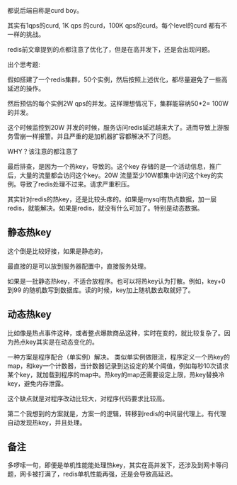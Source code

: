 都说后端自称是curd boy。

其实有1qps的curd, 1K qps 的curd，100K qps的curd。每个level的curd 都有不一样的挑战。

redis前文章提到的点都注意了优化了，但是在高并发下，还是会出现问题。

出个思考题:

假如搭建了一个redis集群，50个实例，然后按照上述优化，都尽量避免了一些高延迟的操作。

然后预估的每个实例2W qps的并发。这样理想情况下，集群能容纳50\*2= 100W的并发。

这个时候监控到20W 并发的时候，服务访问redis延迟越来大了。进而导致上游服务雪崩一样报警。并且严重的是加机器扩容都解决不了问题。

WHY？该注意的都注意了

最后排查，是因为一个热key，导致的。这个key 存储的是一个活动信息，推广后，大量的流量都会访问这个key。20W 流量至少10W都集中访问这个key的实例。导致了redis处理不过来。请求严重积压。

其实针对redis的热key，还是比较头疼的。如果是mysql有热点数据，加一层redis，就能解决。如果是redis，就没有什么可加了。特别是动态数据。

## 静态热key
这个倒是比较好接，如果是静态的，

最直接的是可以放到服务器配置中，直接服务处理。

如果是一批静态热key，不适合放程序。也可以将热key认为打散。例如，key+0到99 的随机数写到数据库。读的时候，key加上随机数去取就好了。


## 动态热key
比如像是热点事件这种，或者整点爆款商品这种，实时在变的，就比较复杂了。因为热点key其实是在动态变化的。

一种方案是程序配合（单实例）解决。
类似单实例做限流，程序定义一个热key的map，和key一个计数器，当计数器记录到达设定的某个阈值，例如每秒10次请求某个key，就加载到程序的map中。热key的map还需要设定上限，热key替换冷key，避免内存泄露。

这个缺点就是对程序改动比较大，对程序代码要求比较高。

第二个我想到的方案就是，方案一的逻辑，转移到redis的中间层代理上。有代理自动发现热key，并且处理。


## 备注
多啰嗦一句，即便是单机性能能处理热key，其实在高并发下，还涉及到网卡等问题，网卡被打满了，redis单机性能再强，还是会导致高延迟。
